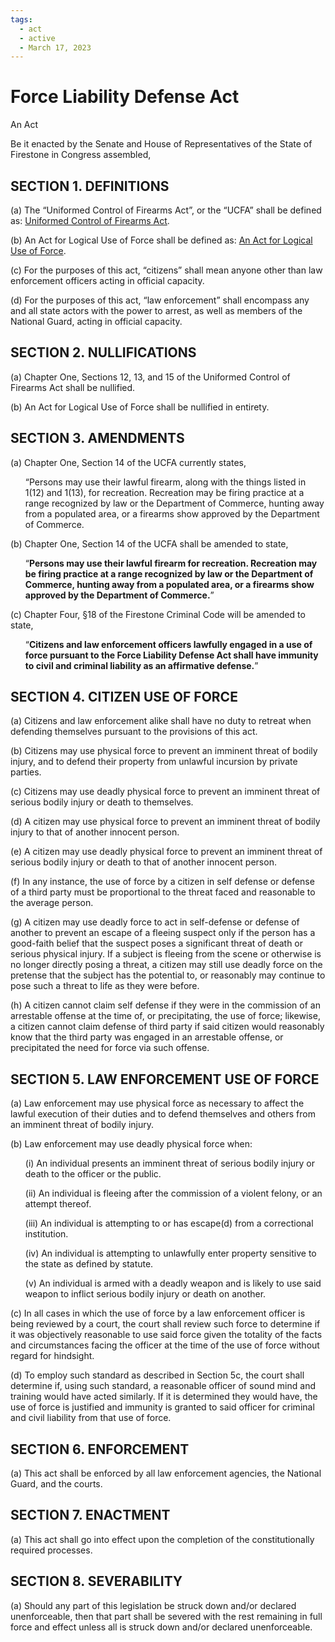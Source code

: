 ```yaml
---
tags:
  - act
  - active
  - March 17, 2023
---
```


# Force Liability Defense Act

An Act

Be it enacted by the Senate and House of Representatives of the State of Firestone in Congress assembled,

## SECTION 1. DEFINITIONS

(a) The “Uniformed Control of Firearms Act”, or the “UCFA” shall be defined as: [Uniformed
Control of Firearms Act](https://web.archive.org/web/20240304085156/https://drive.google.com/file/d/1VxOadDh-P5akjQbNfswjIspaIx35qFtc/view).

(b) An Act for Logical Use of Force shall be defined as: [An Act for Logical Use of Force](https://web.archive.org/web/20240304085156/https://forums.stateoffirestone.com/t/an-act-for-logical-use-of-force/15301).

(c) For the purposes of this act, “citizens” shall mean anyone other than law enforcement
officers acting in official capacity.

(d) For the purposes of this act, “law enforcement” shall encompass any and all state actors
with the power to arrest, as well as members of the National Guard, acting in official capacity.

## SECTION 2. NULLIFICATIONS

(a) Chapter One, Sections 12, 13, and 15 of the Uniformed Control of Firearms Act shall be
nullified.

(b) An Act for Logical Use of Force shall be nullified in entirety.

## SECTION 3. AMENDMENTS

(a) Chapter One, Section 14 of the UCFA currently states,

<ul>
“Persons may use their lawful
firearm, along with the things listed in 1(12) and 1(13), for recreation. Recreation may be firing
practice at a range recognized by law or the Department of Commerce, hunting away from a
populated area, or a firearms show approved by the Department of Commerce.
</ul>

(b) Chapter One, Section 14 of the UCFA shall be amended to state,

<ul>
“<b>Persons may use their
lawful firearm for recreation. Recreation may be firing practice at a range recognized by law or
the Department of Commerce, hunting away from a populated area, or a firearms show
approved by the Department of Commerce.</b>”
</ul>

(c) Chapter Four, §18 of the Firestone Criminal Code will be amended to state,

<ul>
“<b>Citizens and
law enforcement officers lawfully engaged in a use of force pursuant to the Force Liability
Defense Act shall have immunity to civil and criminal liability as an affirmative defense.</b>”
</ul>

## SECTION 4. CITIZEN USE OF FORCE

(a) Citizens and law enforcement alike shall have no duty to retreat when defending
themselves pursuant to the provisions of this act.

(b) Citizens may use physical force to prevent an imminent threat of bodily injury, and to
defend their property from unlawful incursion by private parties.

(c) Citizens may use deadly physical force to prevent an imminent threat of serious bodily
injury or death to themselves.

(d) A citizen may use physical force to prevent an imminent threat of bodily injury to that of
another innocent person.

(e) A citizen may use deadly physical force to prevent an imminent threat of serious bodily
injury or death to that of another innocent person.

(f) In any instance, the use of force by a citizen in self defense or defense of a third party must
be proportional to the threat faced and reasonable to the average person.

(g) A citizen may use deadly force to act in self-defense or defense of another to prevent an
escape of a fleeing suspect only if the person has a good-faith belief that the suspect poses a
significant threat of death or serious physical injury. If a subject is fleeing from the scene or
otherwise is no longer directly posing a threat, a citizen may still use deadly force on the
pretense that the subject has the potential to, or reasonably may continue to pose such a threat
to life as they were before.

(h) A citizen cannot claim self defense if they were in the commission of an arrestable offense
at the time of, or precipitating, the use of force; likewise, a citizen cannot claim defense of third
party if said citizen would reasonably know that the third party was engaged in an arrestable
offense, or precipitated the need for force via such offense.

## SECTION 5. LAW ENFORCEMENT USE OF FORCE

(a) Law enforcement may use physical force as necessary to affect the lawful execution of
their duties and to defend themselves and others from an imminent threat of bodily injury.

(b) Law enforcement may use deadly physical force when:

<ul>
  (i) An individual presents an imminent threat of serious bodily injury or death to the officer
  or the public.<br/>

(ii) An individual is fleeing after the commission of a violent felony, or an attempt thereof.<br/>

(iii) An individual is attempting to or has escape(d) from a correctional institution.<br/>

(iv) An individual is attempting to unlawfully enter property sensitive to the state as defined
by statute.<br/>

(v) An individual is armed with a deadly weapon and is likely to use said weapon to inflict
serious bodily injury or death on another.

</ul>

(c) In all cases in which the use of force by a law enforcement officer is being reviewed by a
court, the court shall review such force to determine if it was objectively reasonable to use said
force given the totality of the facts and circumstances facing the officer at the time of the use of
force without regard for hindsight.

(d) To employ such standard as described in Section 5c, the court shall determine if, using
such standard, a reasonable officer of sound mind and training would have acted similarly. If it
is determined they would have, the use of force is justified and immunity is granted to said
officer for criminal and civil liability from that use of force.

## SECTION 6. ENFORCEMENT

(a) This act shall be enforced by all law enforcement agencies, the National Guard, and the
courts.

## SECTION 7. ENACTMENT

(a) This act shall go into effect upon the completion of the constitutionally required
processes.

## SECTION 8. SEVERABILITY

(a) Should any part of this legislation be struck down and/or declared unenforceable, then
that part shall be severed with the rest remaining in full force and effect unless all is struck
down and/or declared unenforceable.
